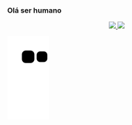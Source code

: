 ### Olá ser humano

<div align="center">

  <a href="https://github.com/rafaballerini">

  <img height="180em" src="https://github-readme-stats.vercel.app/api?username=Nescau288&show_icons=true&theme=dark&include_all_commits=true&count_private=true"/>

  <img height="180em" src="https://github-readme-stats.vercel.app/api/top-langs/?username=Nescau288&layout=compact&langs_count=7&theme=dark"/>

</div>
  
  ![Snake animation](https://github.com/Nescau288/Nescau288/blob/output/github-contribution-grid-snake.svg)
